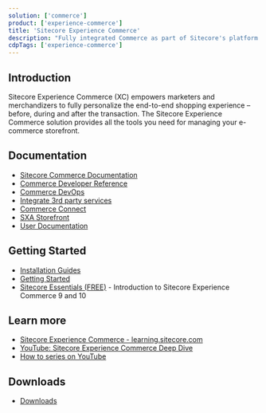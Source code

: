 ```yaml
---
solution: ['commerce']
product: ['experience-commerce']
title: 'Sitecore Experience Commerce'
description: "Fully integrated Commerce as part of Sitecore's platform DXP"
cdpTags: ['experience-commerce']
---
```


## Introduction

Sitecore Experience Commerce (XC) empowers marketers and merchandizers to fully personalize the end-to-end shopping experience – before, during and after the transaction. The Sitecore Experience Commerce solution provides all the tools you need for managing your e-commerce storefront.

## Documentation

- [Sitecore Commerce Documentation](https://doc.sitecore.com/xp/en/developers/103/xc)
- [Commerce Developer Reference](https://doc.sitecore.com/xp/en/developers/101/sitecore-experience-commerce/en/commerce-developer-reference.html)
- [Commerce DevOps](https://doc.sitecore.com/xp/en/developers/101/sitecore-experience-commerce/en/commerce-devops.html)
- [Integrate 3rd party services](https://doc.sitecore.com/xp/en/developers/101/sitecore-experience-commerce/en/commerce-integration.html)
- [Commerce Connect](https://doc.sitecore.com/xp/en/developers/101/sitecore-experience-commerce/en/commerce-connect.html)
- [SXA Storefront](https://doc.sitecore.com/xp/en/developers/101/sitecore-experience-commerce/en/sxa-storefront.html)
- [User Documentation](https://doc.sitecore.com/users/101/sitecore-experience-commerce/en/introduction-to-sitecore-experience-commerce.html)

## Getting Started

- [Installation Guides](https://dev.sitecore.net/Downloads/Sitecore_Commerce/101/Sitecore_Experience_Commerce_101.aspx)
- [Getting Started](https://doc.sitecore.com/xp/en/developers/101/sitecore-experience-commerce/getting-started-with-development.html)
- [Sitecore Essentials (FREE)](https://learning.sitecore.com/pathway/sitecore-essentials) - Introduction to Sitecore Experience Commerce 9 and 10

## Learn more

- [Sitecore Experience Commerce - learning.sitecore.com](https://learning.sitecore.com/pathway/sitecore-experience-commerce)
- [YouTube: Sitecore Experience Commerce Deep Dive](https://www.youtube.com/watch?v=T0cn3yBbRro&list=PL1jJVFm_lGny-vqNPTv3VdBA_o31-Tq94)
- [How to series on YouTube](https://www.youtube.com/watch?v=aWeC7SXNifw&list=PL1jJVFm_lGnwa9R0XqeGrhmNj1AHbAnE9)

## Downloads

- [Downloads](https://dev.sitecore.net/Downloads/Sitecore_Commerce.aspx)

